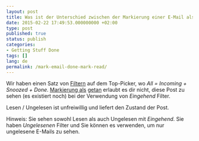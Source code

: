 ```yaml
---
layout: post
title: Was ist der Unterschied zwischen der Markierung einer E-Mail als fertig und markiert als gelesen?
date: 2015-02-22 17:49:53.000000000 +02:00
type: post
published: true
status: publish
categories:
- Getting Stuff Done
tags: []
lang: de
permalink: /mark-email-done-mark-read/
---
```


Wir haben einen Satz von [Filtern](/top-bar-left-triangle-menu/) auf dem Top-Picker, wo *All = Incoming + Snoozed + Done*.
[Markierung als](/mark-an-email-as-done/) [getan](/mark-an-email-as-done/) erlaubt es dir nicht, diese Post zu sehen (es existiert noch) bei der Verwendung von *Eingehend* Filter.

Lesen / Ungelesen ist unfreiwillig und liefert den Zustand der Post.

Hinweis: Sie sehen sowohl Lesen als auch Ungelesen mit *Eingehend*. Sie haben *Ungelesenen* Filter und Sie können es verwenden, um nur ungelesene E-Mails zu sehen.
